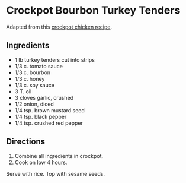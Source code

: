 # Crockpot Bourbon Turkey Tenders

Adapted from this [crockpot chicken recipe](http://www.tablefortwoblog.com/2012/02/21/crockpot-honey-bourbon-chicken/).

## Ingredients

* 1 lb turkey tenders cut into strips
* 1/3 c. tomato sauce
* 1/3 c. bourbon
* 1/3 c. honey
* 1/3 c. soy sauce
* 3 T. oil
* 3 cloves garlic, crushed
* 1/2 onion, diced
* 1/4 tsp. brown mustard seed
* 1/4 tsp. black pepper
* 1/4 tsp. crushed red pepper

## Directions

1. Combine all ingredients in crockpot. 
2. Cook on low 4 hours. 

Serve with rice. Top with sesame seeds.
